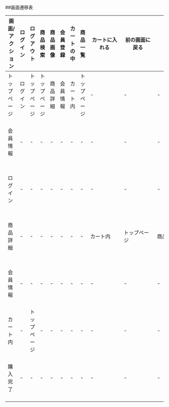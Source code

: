 ##画面遷移表

|画面/アクション|ログイン    |ログアウト    |商品検索    |商品画像    |会員登録    |カートの中   |商品一覧    |カートに入れる |前の画面に戻る |詳細へ     |注文確定    |トップページ  |
|--------------|------------|--------------|------------|-----------|------------|-------------|------------|--------------|---------------|-----------|------------|-------------|
|トップページ   |ログイン    |トップページ  |トップページ|商品詳細    |会員情報    |カート内     |トップページ|-　　　　　    |-　　　　　    |-　　　　　|- 　　　　   |トップページ |
|会員情報       |-           |-            |-           |-           |-           |-           |-            |-             |-             |-           |-           |トップページ |
|ログイン       |-           |-            |-           |-           |-           |-           |-            |-             |-             |-           |-           |トップページ |
|商品詳細       |-           |-            |-           |-           |-           |-           |-            |カート内      |トップページ   |商品紹介    |-           |トップページ |
|会員情報       |-           |-            |-           |-           |-           |-           |-            |-             |-             |-           |-           |トップページ |
|カート内       |-           |トップページ |-           |-           |-           |-           |-            |-             |-             |-           |購入完了    |トップページ |
|購入完了       |-           |-            |-           |-           |-           |-           |-            |-             |-             |-           |-           |トップページ |
